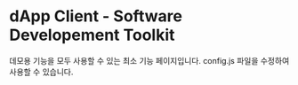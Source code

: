 dApp Client - Software Developement Toolkit
======

데모용 기능을 모두 사용할 수 있는 최소 기능 페이지입니다.
config.js 파일을 수정하여 사용할 수 있습니다.

